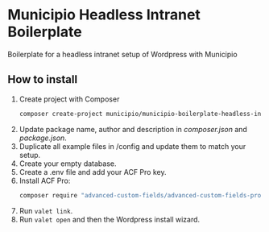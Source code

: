 # Municipio Headless Intranet Boilerplate

Boilerplate for a headless intranet setup of Wordpress with Municipio

## How to install

1. Create project with Composer
   ```bash
   composer create-project municipio/municipio-boilerplate-headless-intranet <folder>
   ```
2. Update package name, author and description in _composer.json_ and
   _package.json_.
3. Duplicate all example files in /config and update them to match your setup.
4. Create your empty database.
5. Create a .env file and add your ACF Pro key.
6. Install ACF Pro:
   ```bash
   composer require "advanced-custom-fields/advanced-custom-fields-pro":"*"
   ```
7. Run `valet link`.
8. Run `valet open` and then the Wordpress install wizard.
